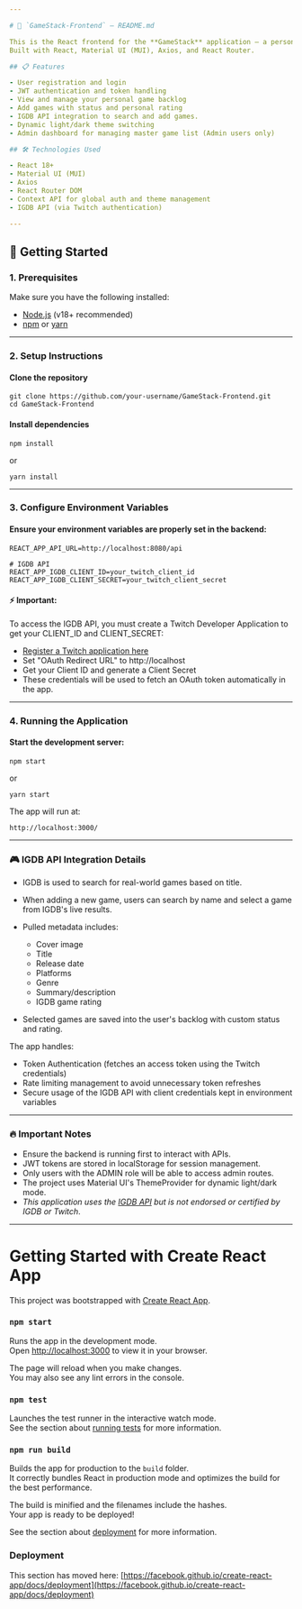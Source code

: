 ```yaml
---

# 📂 `GameStack-Frontend` — README.md

This is the React frontend for the **GameStack** application — a personal game backlog manager.  
Built with React, Material UI (MUI), Axios, and React Router.

## 📋 Features

- User registration and login
- JWT authentication and token handling
- View and manage your personal game backlog
- Add games with status and personal rating
- IGDB API integration to search and add games.
- Dynamic light/dark theme switching
- Admin dashboard for managing master game list (Admin users only)

## 🛠 Technologies Used

- React 18+
- Material UI (MUI)
- Axios
- React Router DOM
- Context API for global auth and theme management
- IGDB API (via Twitch authentication)

---
```


## 🚀 Getting Started

### 1. Prerequisites

Make sure you have the following installed:

- [Node.js](https://nodejs.org/) (v18+ recommended)
- [npm](https://www.npmjs.com/) or [yarn](https://yarnpkg.com/)

---

### 2. Setup Instructions

#### Clone the repository

    git clone https://github.com/your-username/GameStack-Frontend.git
    cd GameStack-Frontend

#### Install dependencies
    npm install

or

    yarn install

---

### 3. Configure Environment Variables

#### Ensure your environment variables are properly set in the backend:

    REACT_APP_API_URL=http://localhost:8080/api
    
    # IGDB API
    REACT_APP_IGDB_CLIENT_ID=your_twitch_client_id
    REACT_APP_IGDB_CLIENT_SECRET=your_twitch_client_secret

#### ⚡ **Important**:

To access the IGDB API, you must create a Twitch Developer Application to get your CLIENT_ID and CLIENT_SECRET:

- [Register a Twitch application here](https://dev.twitch.tv/docs/authentication/register-app/)
- Set "OAuth Redirect URL" to http://localhost
- Get your Client ID and generate a Client Secret
- These credentials will be used to fetch an OAuth token automatically in the app.

---

### 4. Running the Application

#### Start the development server:

    npm start

or

    yarn start

The app will run at:

    http://localhost:3000/

---

### 🎮 IGDB API Integration Details

- IGDB is used to search for real-world games based on title.
- When adding a new game, users can search by name and select a game from IGDB's live results.
- Pulled metadata includes:

    - Cover image
    - Title
    - Release date
    - Platforms
    - Genre
    - Summary/description
    - IGDB game rating

- Selected games are saved into the user's backlog with custom status and rating.

The app handles:

- Token Authentication (fetches an access token using the Twitch credentials)
- Rate limiting management to avoid unnecessary token refreshes
- Secure usage of the IGDB API with client credentials kept in environment variables

---

### 🔥 Important Notes
- Ensure the backend is running first to interact with APIs.
- JWT tokens are stored in localStorage for session management.
- Only users with the ADMIN role will be able to access admin routes.
- The project uses Material UI's ThemeProvider for dynamic light/dark mode.
- _This application uses the [IGDB API](https://www.igdb.com/) but is not endorsed or certified by IGDB or Twitch_.

----------------------


# Getting Started with Create React App

This project was bootstrapped with [Create React App](https://github.com/facebook/create-react-app).

### `npm start`

Runs the app in the development mode.\
Open [http://localhost:3000](http://localhost:3000) to view it in your browser.

The page will reload when you make changes.\
You may also see any lint errors in the console.

### `npm test`

Launches the test runner in the interactive watch mode.\
See the section about [running tests](https://facebook.github.io/create-react-app/docs/running-tests) for more information.

### `npm run build`

Builds the app for production to the `build` folder.\
It correctly bundles React in production mode and optimizes the build for the best performance.

The build is minified and the filenames include the hashes.\
Your app is ready to be deployed!

See the section about [deployment](https://facebook.github.io/create-react-app/docs/deployment) for more information.

### Deployment

This section has moved here: [https://facebook.github.io/create-react-app/docs/deployment](https://facebook.github.io/create-react-app/docs/deployment)
